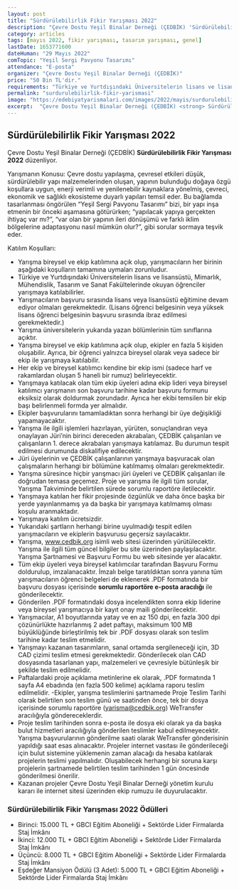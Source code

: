 ```yaml
---
layout: post
title: "Sürdürülebilirlik Fikir Yarışması 2022"
description: "Çevre Dostu Yeşil Binalar Derneği (ÇEDBİK) 'Sürdürülebilirlik Fikir Yarışması 2022' düzenliyor."
category: articles
tags: [mayıs 2022, fikir yarışması, tasarım yarışması, genel]
lastDate: 1653771600
dateHuman: "29 Mayıs 2022"
comTopic: "Yeşil Sergi Pavyonu Tasarımı"
attendance: "E-posta"
organizer: "Çevre Dostu Yeşil Binalar Derneği (ÇEDBİK)"
price: "50 Bin TL'dir."
requirements: "Türkiye ve Yurtdışındaki Üniversitelerin lisans ve lisansüstü, Mimarlık, Mühendislik, Tasarım ve Sanat Fakültelerinde okuyan öğrenciler katılabilir."
permalink: "surdurulebilirlik-fikir-yarismasi"
image: "https://edebiyatyarismalari.com/images/2022/mayis/surdurulebilirlik-fikir-yarismasi.jpg"
excerpt:  "Çevre Dostu Yeşil Binalar Derneği (ÇEDBİK) <strong> Sürdürülebilirlik Fikir Yarışması 2022 </strong> düzenliyor."
---
```


## Sürdürülebilirlik Fikir Yarışması 2022
Çevre Dostu Yeşil Binalar Derneği (ÇEDBİK) **Sürdürülebilirlik Fikir Yarışması 2022** düzenliyor.


Yarışmanın Konusu:
Çevre dostu yapılaşma, çevresel etkileri düşük, sürdürülebilir yapı malzemelerinden oluşan, yapının bulunduğu doğaya özgü koşullara uygun, enerji verimli ve yenilenebilir kaynaklara yönelmiş, çevreci, ekonomik ve sağlıklı ekosisteme duyarlı yapıları temsil eder.  Bu bağlamda tasarlanması öngörülen “Yeşil Sergi Pavyonu Tasarımı” bizi, bir yapı inşa etmenin bir önceki aşamasına götürürken; “yapılacak yapıya gerçekten ihtiyaç var mı?”, “var olan bir yapının ileri dönüşümü ve farklı iklim bölgelerine adaptasyonu nasıl mümkün olur?”, gibi sorular sormaya teşvik eder. 


Katılım Koşulları:
- Yarışma bireysel ve ekip katılımına açık olup, yarışmacıların her birinin aşağıdaki koşulların tamamına uymaları zorunludur.
- Türkiye ve Yurtdışındaki Üniversitelerin lisans ve lisansüstü, Mimarlık, Mühendislik, Tasarım ve Sanat Fakültelerinde okuyan öğrenciler yarışmaya katılabilirler.
- Yarışmacıların başvuru sırasında lisans veya lisansüstü eğitimine devam ediyor olmaları gerekmektedir. (Lisans öğrenci belgesinin veya yüksek lisans öğrenci belgesinin başvuru sırasında ibraz edilmesi gerekmektedir.)
- Yarışma üniversitelerin yukarıda yazan bölümlerinin tüm sınıflarına açıktır.
- Yarışma bireysel ve ekip katılımına açık olup, ekipler en fazla 5 kişiden oluşabilir. Ayrıca, bir öğrenci yalnızca bireysel olarak veya sadece bir ekip ile yarışmaya katılabilir.
- Her ekip ve bireysel katılımcı kendine bir ekip ismi (sadece harf ve rakamlardan oluşan 5 haneli bir rumuz) belirleyecektir.
- Yarışmaya katılacak olan tüm ekip üyeleri adına ekip lideri veya bireysel katılımcı yarışmanın son başvuru tarihine kadar başvuru formunu eksiksiz olarak doldurmak zorundadır. Ayrıca her ekibi temsilen bir ekip başı belirlenmeli formda yer almalıdır.
- Ekipler başvurularını tamamladıktan sonra herhangi bir üye değişikliği yapamayacaktır.
- Yarışma ile ilgili işlemleri hazırlayan, yürüten, sonuçlandıran veya onaylayan Jüri’nin birinci dereceden akrabaları, ÇEDBİK çalışanları ve çalışanların 1. derece akrabaları yarışmaya katılamaz. Bu durumun tespit edilmesi durumunda diskalifiye edilecektir.
- Jüri üyelerinin ve ÇEDBİK çalışanlarının yarışmaya başvuracak olan çalışmaların herhangi bir bölümüne katılmamış olmaları gerekmektedir.
- Yarışma süresince hiçbir yarışmacı jüri üyeleri ve ÇEDBİK çalışanları ile doğrudan temasa geçemez. Proje ve yarışma ile ilgili tüm sorular, Yarışma Takviminde belirtilen sürede sorumlu raportöre iletilecektir.
- Yarışmaya katılan her fikir projesinde özgünlük ve daha önce başka bir yerde yayınlanmamış ya da başka bir yarışmaya katılmamış olması koşulu aranmaktadır.
- Yarışmaya katılım ücretsizdir.
- Yukarıdaki şartların herhangi birine uyulmadığı tespit edilen yarışmacıların ve ekiplerin başvurusu geçersiz sayılacaktır.
- Yarışma, www.cedbik.org isimli web sitesi üzerinden yürütülecektir. Yarışma ile ilgili tüm güncel bilgiler bu site üzerinden paylaşılacaktır. Yarışma Şartnamesi ve Başvuru Formu bu web sitesinde yer alacaktır.
- Tüm ekip üyeleri veya bireysel katılımcılar tarafından Başvuru Formu doldurulup, imzalanacaktır. İmzalı belge taratıldıktan sonra yanına tüm yarışmacıların öğrenci belgeleri de eklenerek .PDF formatında bir başvuru dosyası içerisinde **sorumlu raportöre e-posta aracılığı** ile gönderilecektir.
- Gönderilen .PDF formatındaki dosya incelendikten sonra ekip liderine veya bireysel yarışmacıya bir kayıt onay maili gönderilecektir.
- Yarışmacılar, A1 boyutlarında yatay ve en az 150 dpi, en fazla 300 dpi çözünürlükte hazırlanmış 2 adet paftayı, maksimum 100 MB büyüklüğünde birleştirilmiş tek bir .PDF dosyası olarak son teslim tarihine kadar teslim etmelidir.
- Yarışmayı kazanan tasarımların, sanal ortamda sergileneceği için, 3D CAD çizimi teslim etmesi gerekmektedir. Gönderilecek olan CAD dosyasında tasarlanan yapı, malzemeleri ve çevresiyle bütünleşik bir şekilde teslim edilmelidir.
- Paftalardaki proje açıklama metinlerine ek olarak, .PDF formatında 1 sayfa A4 ebadında (en fazla 500 kelime) açıklama raporu teslim edilmelidir. 
-Ekipler, yarışma teslimlerini şartnamede Proje Teslim Tarihi olarak belirtilen son teslim günü ve saatinden önce, tek bir dosya içerisinde sorumlu raportöre (yarisma@cedbik.org) WeTransfer aracılığıyla göndereceklerdir. 
- Proje teslim tarihinden sonra e-posta ile dosya eki olarak ya da başka bulut hizmetleri aracılığıyla gönderilen teslimler kabul edilmeyecektir. Yarışma başvurularının gönderilme saati olarak WeTransfer gönderisinin yapıldığı saat esas alınacaktır. Projeler internet vasıtası ile gönderileceği için bulut sistemine yüklemenin zaman alacağı da hesaba katılarak projelerin teslimi yapılmalıdır. Oluşabilecek herhangi bir soruna karşı projelerin şartnamede belirtilen teslim tarihinden 1 gün öncesinde gönderilmesi önerilir.
- Kazanan projeler Çevre Dostu Yeşil Binalar Derneği yönetim kurulu kararı ile internet sitesi üzerinden ekip rumuzu ile duyurulacaktır. 


### Sürdürülebilirlik Fikir Yarışması 2022 Ödülleri
- Birinci: 15.000 TL + GBCI Eğitim Aboneliği + Sektörde Lider Firmalarda Staj İmkânı
- İkinci: 12.000 TL + GBCI Eğitim Aboneliği + Sektörde Lider Firmalarda Staj İmkânı
- Üçüncü: 8.000 TL + GBCI Eğitim Aboneliği + Sektörde Lider Firmalarda Staj İmkânı
- Eşdeğer Mansiyon Ödülü (3 Adet): 5.000 TL + GBCI Eğitim Aboneliği + Sektörde Lider Firmalarda Staj İmkânı
